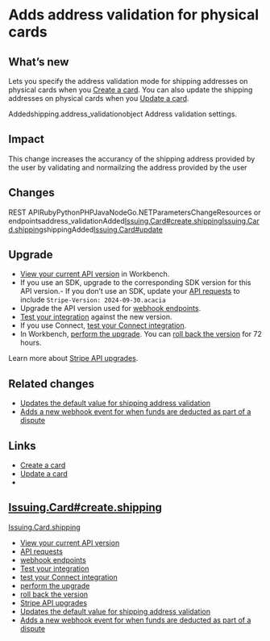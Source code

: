 # Adds address validation for physical cards

## What’s new

Lets you specify the address validation mode for shipping addresses on physical
cards when you [Create a
card](https://docs.stripe.com/api/issuing/cards/create). You can also update the
shipping addresses on physical cards when you [Update a
card](https://docs.stripe.com/api/issuing/cards/update).

Addedshipping.address_validationobject
Address validation settings.

## Impact

This change increases the accurancy of the shipping address provided by the user
by validating and normailzing the address provided by the user

## Changes

REST APIRubyPythonPHPJavaNodeGo.NETParametersChangeResources or
endpointsaddress_validationAdded[Issuing.Card#create.shipping](https://docs.stripe.com/api/issuing/cards/create#create_issuing_card-shipping)[Issuing.Card.shipping](https://docs.stripe.com/api/issuing/cards/object#issuing_card_object-shipping)shippingAdded[Issuing.Card#update](https://docs.stripe.com/api/issuing/cards/update)
## Upgrade

- [View your current API
version](https://docs.stripe.com/upgrades#view-your-api-version-and-the-latest-available-upgrade-in-workbench)
in Workbench.
- If you use an SDK, upgrade to the corresponding SDK version for this API
version.- If you don’t use an SDK, update your [API
requests](https://docs.stripe.com/api/versioning) to include `Stripe-Version:
2024-09-30.acacia`
- Upgrade the API version used for [webhook
endpoints](https://docs.stripe.com/webhooks/versioning).
- [Test your integration](https://docs.stripe.com/testing) against the new
version.
- If you use Connect, [test your Connect
integration](https://docs.stripe.com/connect/testing).
- In Workbench, [perform the
upgrade](https://docs.stripe.com/upgrades#perform-the-upgrade). You can [roll
back the version](https://docs.stripe.com/upgrades#roll-back-your-api-version)
for 72 hours.

Learn more about [Stripe API upgrades](https://docs.stripe.com/upgrades).

## Related changes

- [Updates the default value for shipping address
validation](https://docs.stripe.com/changelog/acacia/2024-09-30/card-shipping-status-submitted-address-validation)
- [Adds a new webhook event for when funds are deducted as part of a
dispute](https://docs.stripe.com/changelog/acacia/2024-09-30/issuing-webhook-fund-deduction)

## Links

- [Create a card](https://docs.stripe.com/api/issuing/cards/create)
- [Update a card](https://docs.stripe.com/api/issuing/cards/update)
-
[Issuing.Card#create.shipping](https://docs.stripe.com/api/issuing/cards/create#create_issuing_card-shipping)
-
[Issuing.Card.shipping](https://docs.stripe.com/api/issuing/cards/object#issuing_card_object-shipping)
- [View your current API
version](https://docs.stripe.com/upgrades#view-your-api-version-and-the-latest-available-upgrade-in-workbench)
- [API requests](https://docs.stripe.com/api/versioning)
- [webhook endpoints](https://docs.stripe.com/webhooks/versioning)
- [Test your integration](https://docs.stripe.com/testing)
- [test your Connect integration](https://docs.stripe.com/connect/testing)
- [perform the upgrade](https://docs.stripe.com/upgrades#perform-the-upgrade)
- [roll back the
version](https://docs.stripe.com/upgrades#roll-back-your-api-version)
- [Stripe API upgrades](https://docs.stripe.com/upgrades)
- [Updates the default value for shipping address
validation](https://docs.stripe.com/changelog/acacia/2024-09-30/card-shipping-status-submitted-address-validation)
- [Adds a new webhook event for when funds are deducted as part of a
dispute](https://docs.stripe.com/changelog/acacia/2024-09-30/issuing-webhook-fund-deduction)